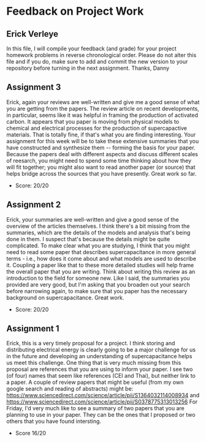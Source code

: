 # Feedback on Project Work
## Erick Verleye

In this file, I will compile your feedback (and grade) for your project homework problems in reverse chronological order. Please do not alter this file and if you do, make sure to add and commit the new version to your repository before turning in the next assignment. Thanks, Danny

## Assignment 3

Erick, again your reviews are well-written and give me a good sense of what you are getting from the papers. The review article on recent developments, in particular, seems like it was helpful in framing the production of activated carbon. It appears that you paper is moving from physical models to chemical and electrical processes for the production of supercapactive materials. That is totally fine, if that's what you are finding interesting. Your assignment for this week will be to take these extensive summaries that you have constructed and synthesize them -- forming the basis for your paper. Because the papers deal with different aspects and discuss different scales of reesarch, you might need to spend some time thinking about how they will fit together; you might also want to read another paper (or source) that helps bridge across the sources that you have presently. Great work so far.

* Score: 20/20

## Assignment 2

Erick, your summaries are well-written and give a good sense of the overview of the articles themselves. I think there's a bit missing from the summaries, which are the details of the models and analysis that's being done in them. I suspect that's because the details might be quite complicated. To make clear what you are studying, I think that you might need to read some paper that describes supercapacitance in more general terms - i.e., how does it come about and what models are used to describe it. Coupling a paper like that to these more detailed studies will help frame the overall paper that you are writing. Think about writing this review as an introduction to the field for someone new. Like I said, the summaries you provided are very good, but I'm asking that you broaden out your search before narrowing again, to make sure that you paper has the necessary background on supercapacitance. Great work.

* Score: 20/20

## Assignment 1

Erick, this is a very timely proposal for a project. I think storing and distributing electrical energy is clearly going to be a major challenge for us in the future and developing an understanding of supercapacitance helps us meet this challenge. One thing that is very much missing from this proposal are references that you are using to inform your paper. I see two (of four) names that seem like references (CEI and Thai), but neither link to a paper. A couple of review papers that might be useful (from my own google search and reading of abstracts) might be:
https://www.sciencedirect.com/science/article/pii/S1364032114008934
and
https://www.sciencedirect.com/science/article/pii/S0378775313013256
For Friday, I'd very much like to see a summary of two papers that you are planning to use in your paper. They can be the ones that I proposed or two others that you have found intersting.

* Score 16/20
